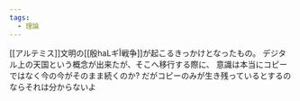 ```yaml
---
tags:
  - 理論
---
```

[[アルテミス]]文明の[[殷haLギأ戦争]]が起こるきっかけとなったもの。
デジタル上の天国という概念が出来たが、そこへ移行する際に、
意識は本当にコピーではなく今の今がそのまま続くのか?
だがコピーのみが生き残っているとするのならそれは分からないよ